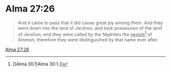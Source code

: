 # Alma 27:26

> And it came to pass that it did cause great joy among them. And they went down into the land of Jershon, and took possession of the land of Jershon; and they were called by the Nephites the <u>people</u>[^a] of Ammon; therefore they were distinguished by that name ever after.

[Alma 27:26](https://www.churchofjesuschrist.org/study/scriptures/bofm/alma/27?lang=eng&id=p26#p26)


[^a]: [[Alma 30.1|Alma 30:1.]]
